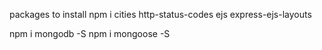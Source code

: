 packages to install
npm i cities http-status-codes ejs express-ejs-layouts

npm i mongodb -S
npm i mongoose -S